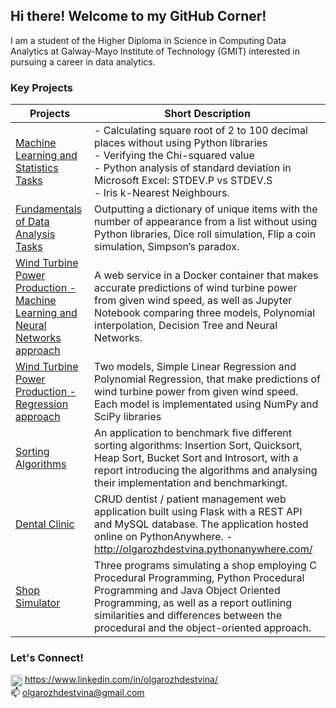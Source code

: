 ## Hi there! Welcome to my GitHub Corner!

I am a student of the Higher Diploma in Science in Computing Data Analytics at Galway-Mayo Institute of Technology (GMIT) interested in pursuing a career in data analytics. 

### Key Projects
| Projects | Short Description                                                                                                                                               |
| ------------- |------------------------------------------------------------------------------------------------------------------------------------------------------------|
| [Machine Learning and Statistics Tasks](https://github.com/olgarozhdestvina/Machine-Learning-and-Statistics-Tasks) |- Calculating square root of 2 to 100 decimal places without using Python libraries<br>- Verifying the Chi-squared value<br>- Python analysis of standard deviation in Microsoft Excel: STDEV.P vs STDEV.S<br>- Iris k-Nearest Neighbours. |
| [Fundamentals of Data Analysis Tasks](https://github.com/olgarozhdestvina/Fundamentals-of-Data-Analysis-Tasks) | Outputting a dictionary of unique items with the number of appearance from a list without using Python libraries, Dice roll simulation, Flip a coin simulation, Simpson’s paradox.|
| [Wind Turbine Power Production - Machine Learning and Neural Networks approach](https://github.com/olgarozhdestvina/Machine-Learning-and-Statistics-Project) | A web service in a Docker container that makes accurate predictions of wind turbine power from given wind speed, as well as Jupyter Notebook comparing three models, Polynomial interpolation, Decision Tree and Neural Networks. |
| [Wind Turbine Power Production - Regression approach](https://github.com/olgarozhdestvina/Fundamentals-of-Data-Analysis-Project) | Two models, Simple Linear Regression and Polynomial Regression, that make predictions of wind turbine power from given wind speed. Each model is implementated using NumPy and SciPy libraries|
| [Sorting Algorithms](https://github.com/olgarozhdestvina/Sorting-Algorithms) | An application to benchmark five different sorting algorithms: Insertion Sort, Quicksort, Heap Sort, Bucket Sort and Introsort, with a report introducing the algorithms and analysing their implementation and benchmarkingt.|
| [Dental Clinic](https://github.com/olgarozhdestvina/Data-Representation-Project) | CRUD dentist / patient management web application built using Flask with a REST API and MySQL database. The application hosted online on PythonAnywhere. - http://olgarozhdestvina.pythonanywhere.com/ |
| [Shop Simulator](https://github.com/olgarozhdestvina/Multi-paradigm-Programming) | Three programs simulating a shop employing C Procedural Programming, Python Procedural Programming and Java Object Oriented Programming, as well as a report outlining similarities and differences between the procedural and the object-oriented approach. |

### Let's Connect!
<img align="center" height=19 src=https://icons-for-free.com/iconfiles/png/512/linked+linkedin+logo+social+icon-1320191784782940875.png> https://www.linkedin.com/in/olgarozhdestvina/<br>
📫 olgarozhdestvina@gmail.com
